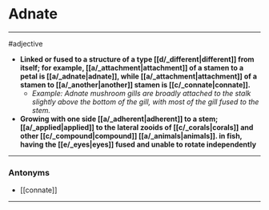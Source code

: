 # Adnate
---
#adjective
- **Linked or fused to a structure of a type [[d/_different|different]] from itself; for example, [[a/_attachment|attachment]] of a stamen to a petal is [[a/_adnate|adnate]], while [[a/_attachment|attachment]] of a stamen to [[a/_another|another]] stamen is [[c/_connate|connate]].**
	- _Example: Adnate mushroom gills are broadly attached to the stalk slightly above the bottom of the gill, with most of the gill fused to the stem._
- **Growing with one side [[a/_adherent|adherent]] to a stem; [[a/_applied|applied]] to the lateral zooids of [[c/_corals|corals]] and other [[c/_compound|compound]] [[a/_animals|animals]]. in fish, having the [[e/_eyes|eyes]] fused and unable to rotate independently**
---
### Antonyms
- [[connate]]
---
